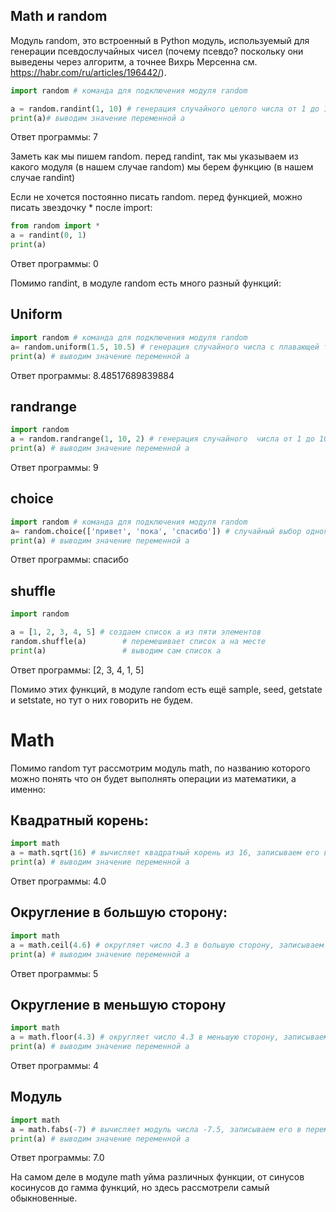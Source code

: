 ## Math и random

Модуль random, это встроенный в Python модуль, используемый для генерации псевдослучайных чисел (почему псевдо? поскольку они выведены через алгоритм, а точнее Вихрь Мерсенна см. https://habr.com/ru/articles/196442/).

```python
import random # команда для подключения модуля random

a = random.randint(1, 10) # генерация случайного целого числа от 1 до 10 включительно, записываем его в переменную a
print(a)# выводим значение переменной a
```
Ответ программы: 
7

Заметь как мы пишем random. перед randint, так мы указываем из какого модуля (в нашем случае random) мы берем функцию (в нашем случае randint)

Если не хочется постоянно писать random. перед функцией, можно писать звездочку * после import:
```python 
from random import *
a = randint(0, 1)
print(a)
```
Ответ программы: 
0

Помимо randint, в модуле random есть много разный функций:

## Uniform
```python
import random # команда для подключения модуля random
a= random.uniform(1.5, 10.5) # генерация случайного числа с плавающей точкой от 1.5 до 10.5 включительно, записываем его в переменную a
print(a) # выводим значение переменной a    
```
Ответ программы: 
8.48517689839884

## randrange
```python
import random
a = random.randrange(1, 10, 2) # генерация случайного  числа от 1 до 10 включительно, c шагом 2 (тоесть только числа 1,3,5,7,9) записываем его в переменную a
print(a) # выводим значение переменной a        
```
Ответ программы: 
9
## choice 
```python 
import random # команда для подключения модуля random
a= random.choice(['привет', 'пока', 'спасибо']) # случайный выбор одного элемента из списка, записываем его в переменную a
print(a) # выводим значение переменной a    
```
Ответ программы: 
спасибо

## shuffle 
```python
import random

a = [1, 2, 3, 4, 5] # создаем список a из пяти элементов
random.shuffle(a)        # перемешивает список a на месте
print(a)                 # выводим сам список a
```
Ответ программы: 
[2, 3, 4, 1, 5]

Помимо этих функций, в модуле random есть ещё sample, seed, getstate и setstate, но тут о них говорить не будем.

# Math

Помимо random тут рассмотрим модуль math, по названию которого можно понять что он будет выполнять операции из математики, а именно:
## Квадратный корень:
```python
import math
a = math.sqrt(16) # вычисляет квадратный корень из 16, записываем его в переменную a
print(a) # выводим значение переменной a
```
Ответ программы: 
4.0
## Округление в большую сторону:
```python
import math 
a = math.ceil(4.6) # округляет число 4.3 в большую сторону, записываем его в переменную a (важно что и 4.1 и 4.9 округляется до 5)
print(a) # выводим значение переменной a    
```
Ответ программы: 
5
## Округление в меньшую сторону
```python
import math 
a = math.floor(4.3) # округляет число 4.3 в меньшую сторону, записываем его в переменную a (важно что и 4.9 и 4.1 округляется до 4)
print(a) # выводим значение переменной a    
```
Ответ программы: 
4
## Модуль
```python
import math 
a = math.fabs(-7) # вычисляет модуль числа -7.5, записываем его в переменную a
print(a) # выводим значение переменной a  
```
Ответ программы: 
7.0

На самом деле в модуле math уйма различных функции, от синусов косинусов до гамма функций, но здесь рассмотрели самый обыкновенные.  